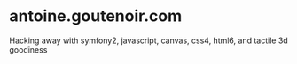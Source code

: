 antoine.goutenoir.com
=====================

Hacking away with symfony2, javascript, canvas, css4, html6, and tactile 3d goodiness